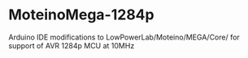 # MoteinoMega-1284p
Arduino IDE modifications to LowPowerLab/Moteino/MEGA/Core/ for support of AVR 1284p MCU at 10MHz
